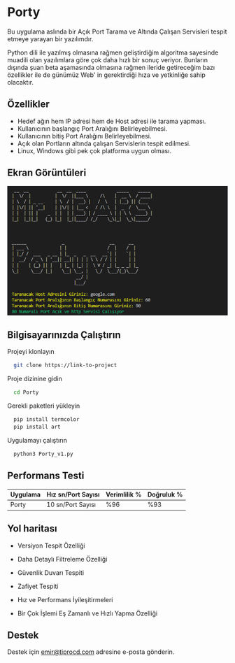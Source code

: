 
# Porty

Bu uygulama aslında bir Açık Port Tarama ve Altında Çalışan Servisleri tespit etmeye yarayan bir yazılımdır.

Python dili ile yazılmış olmasına rağmen geliştirdiğim algoritma sayesinde muadili olan yazılımlara göre çok daha hızlı bir sonuç veriyor. Bunların dışında şuan beta aşamasında olmasına rağmen ileride getireceğim bazı özellikler ile de günümüz Web' in gerektirdiği hıza ve yetkinliğe sahip olacaktır.




## Özellikler

- Hedef ağın hem IP adresi hem de Host adresi ile tarama yapması.
- Kullanıcının başlangıç Port Aralığını Belirleyebilmesi.
- Kullanıcının bitiş Port Aralığını Belirleyebilmesi.
- Açık olan Portların altında çalışan Servislerin tespit edilmesi.
- Linux, Windows gibi pek çok platforma uygun olması.


  
## Ekran Görüntüleri

![Uygulama Ekran Görüntüsü](https://github.com/MrM3ARS/Porty/blob/main/ScreenShot.PNG)

  
## Bilgisayarınızda Çalıştırın

Projeyi klonlayın

```bash
  git clone https://link-to-project
```

Proje dizinine gidin

```bash
  cd Porty
```

Gerekli paketleri yükleyin

```bash
  pip install termcolor
  pip install art
```

Uygulamayı çalıştırın

```bash
  python3 Porty_v1.py
```

  
## Performans Testi


| Uygulama  | Hız sn/Port Sayısı  | Verimlilik %  | Doğruluk %  |
|---|---|---|---|
| Porty  | 10 sn/Port Sayısı  | %96  | %93  |


## Yol haritası

- Versiyon Tespit Özelliği

- Daha Detaylı Filtreleme Özelliği

- Güvenlik Duvarı Tespiti

- Zafiyet Tespiti

- Hız ve Performans İyileşitirmeleri

- Bir Çok İşlemi Eş Zamanlı ve Hızlı Yapma Özelliği

  
## Destek

Destek için emir@tiprocd.com adresine e-posta gönderin.

  
